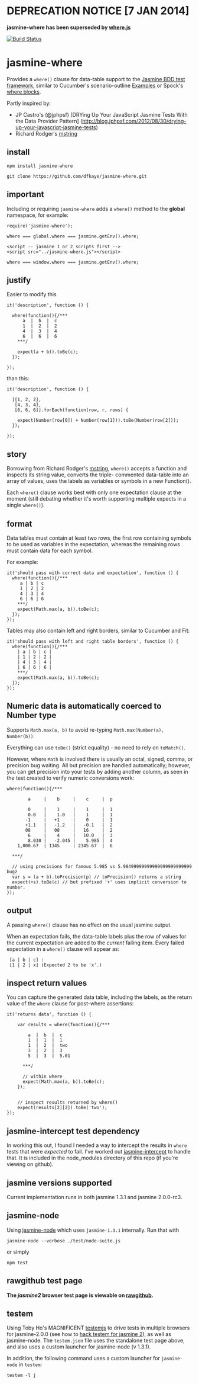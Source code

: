 # DEPRECATION NOTICE [7 JAN 2014]

__jasmine-where has been superseded by [where.js](https://github.com/dfkaye/where.js)__

[![Build Status](https://travis-ci.org/dfkaye/jasmine-where.png)](https://travis-ci.org/dfkaye/jasmine-where)

jasmine-where
=============

Provides a `where()` clause for data-table support to the 
[Jasmine BDD test framework](https://github.com/pivotal/jasmine), similar to 
Cucumber's scenario-outline 
[Examples](https://github.com/cucumber/cucumber/wiki/Scenario-Outlines) 
or Spock's 
[where blocks](https://code.google.com/p/spock/wiki/SpockBasics#Where_Blocks).

Partly inspired by:
+ JP Castro's (@jphpsf)
    [DRYing Up Your JavaScript Jasmine Tests With the Data Provider Pattern]
    (http://blog.jphpsf.com/2012/08/30/drying-up-your-javascript-jasmine-tests)
+ Richard Rodger's [mstring](https://github.com/rjrodger/mstring)

install
-------

    npm install jasmine-where
    
    git clone https://github.com/dfkaye/jasmine-where.git
  
important
---------

Including or requiring `jasmine-where` adds a `where()` method to the **global** 
namespace, for example:

    require('jasmine-where');

    where === global.where === jasmine.getEnv().where;

    <script -- jasmine 1 or 2 scripts first -->
    <script src="../jasmine-where.js"></script>

    where === window.where === jasmine.getEnv().where;
    
justify
-------

Easier to modify this
    
    it('description', function () {
    
      where(function(){/*** 
          a  |  b  |  c
          1  |  2  |  2
          4  |  3  |  4
          6  |  6  |  6
        ***/
        
        expect(a + b)).toBe(c);
      });
      
    });

than this:

    it('description', function () {
    
      [[1, 2, 2],
       [4, 3, 4],
       [6, 6, 6]].forEach(function(row, r, rows) {
               
        expect(Number(row[0]) + Number(row[1])).toBe(Number(row[2]));
      });
      
    });
    
story
-----

Borrowing from Richard Rodger's [mstring](https://github.com/rjrodger/mstring), 
`where()` accepts a function and inspects its string value, converts the triple-
commented data-table into an array of values, uses the labels as variables or 
symbols in a new Function().

Each `where()` clause works best with only one expectation clause at the moment 
(still debating whether it's worth supporting multiple expects in a single 
`where()`).

format
------

Data tables must contain at least two rows, the first row containing symbols to 
be used as variables in the expectation, whereas the remaining rows must contain 
data for each symbol.

For example:

    it('should pass with correct data and expectation', function () {
      where(function(){/***
         a | b | c
         1 | 2 | 2
         4 | 3 | 4
         6 | 6 | 6
        ***/
        expect(Math.max(a, b)).toBe(c);
      });
    });

Tables may also contain left and right borders, similar to Cucumber and Fit:

    it('should pass with left and right table borders', function () {
      where(function(){/***
        | a | b | c |
        | 1 | 2 | 2 |
        | 4 | 3 | 4 |
        | 6 | 6 | 6 |
        ***/
        expect(Math.max(a, b)).toBe(c);
      });
    });

    
Numeric data is automatically coerced to Number type
----------------------------------------------------

Supports `Math.max(a, b)` to avoid re-typing `Math.max(Number(a), Number(b))`.

Everything can use `toBe()` (strict equality) - no need to rely on `toMatch()`.

However, where `Math` is involved there is usually an octal, signed, comma, or 
precision bug waiting.  All but precision are handled automatically; however, 
you can get precision into your tests by adding another column, as seen in the 
test created to verify numeric conversions work:

    where(function(){/***
    
            a     |    b     |    c     |  p
            
            0     |    1     |    1     |  1
            0.0   |    1.0   |    1     |  1
           -1     |   +1     |    0     |  1
           +1.1   |   -1.2   |   -0.1   |  2
           08     |   08     |   16     |  2
            6     |    4     |   10.0   |  3
            8.030 |   -2.045 |    5.985 |  4
        1,000.67  | 1345     | 2345.67  |  6
        
      ***/
      
      // using precisions for famous 5.985 vs 5.98499999999999999999999999 bugz
      var s = (a + b).toPrecision(p) // toPrecision() returns a string
      expect(+s).toBe(c) // but prefixed '+' uses implicit conversion to number.
    });

output
------

A passing `where()` clause has no effect on the usual jasmine output. 

When an expectation fails, the data-table labels plus the row of values for the 
current expectation are added to the *current* failing item. Every failed 
expectation in a `where()` clause will appear as:

     [a | b | c] : 
     [1 | 2 | x] (Expected 2 to be 'x'.)

inspect return values
---------------------

You can capture the generated data table, including the labels, as the return 
value of the `where` clause for post-where assertions:

    it('returns data', function () {
      
        var results = where(function(){/***
        
            a  |  b  |  c
            1  |  1  |  1
            1  |  2  |  two
            3  |  2  |  3
            5  |  3  |  5.01
            
          ***/
          
          // within where
          expect(Math.max(a, b)).toBe(c);
        });
        
        
        // inspect results returned by where()
        expect(results[2][2]).toBe('two');
    });
    
jasmine-intercept test dependency
---------------------------------

In working this out, I found I needed a way to intercept the results in `where` 
tests that were *expected* to fail.  I've worked out 
[jasmine-intercept](https://github.com/dfkaye/jasmine-intercept) to handle that. 
It is included in the node_modules directory of this repo (if you're viewing on 
github).

jasmine versions supported
--------------------------

Current implementation runs in both jasmine 1.3.1 and jasmine 2.0.0-rc3.

jasmine-node
------------

Using [jasmine-node](https://github.com/mhevery/jasmine-node) which uses 
`jasmine-1.3.1` internally.  Run that with

    jasmine-node --verbose ./test/node-suite.js

or simply

    npm test

rawgithub test page
-------------------

__The *jasmine2* browser test page is viewable on 
<a href='//rawgithub.com/dfkaye/jasmine-where/master/test/browser-suite.html' 
   target='_new' title='opens in new tab or window'>rawgithub</a>.__

testem
------

Using Toby Ho's MAGNIFICENT [testemjs](https://github.com/airportyh/testem) to 
drive tests in multiple browsers for jasmine-2.0.0 (see how to 
[hack testem for jasmine 2](https://github.com/dfkaye/testem-jasmine2)), as well 
as jasmine-node.  The `testem.json` file uses the standalone test page above, 
and also uses a custom launcher for jasmine-node (v 1.3.1).

In addition, the following command uses a custom launcher for `jasmine-node` in 
`testem`:

    testem -l j
